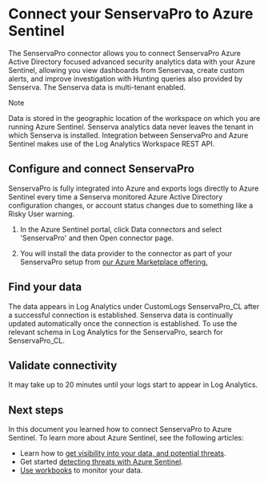 # Connect your SenservaPro to Azure Sentinel 



The SenservaPro connector allows you to connect SenservaPro Azure Active Directory focused advanced security analytics data with your Azure Sentinel, allowing you view dashboards from Senservaa, create custom alerts, and improve investigation with Hunting queries also provided by Senserva. The Senserva data is multi-tenant enabled. 


> [!NOTE]
>Data is stored in the geographic location of the workspace on which you are running Azure Sentinel.
>Senserva analytics data never leaves the tenant in which Senserva is installed.
>Integration between SenservaPro and Azure Sentinel makes use of the Log Analytics Workspace REST API.

## Configure and connect SenservaPro 

SenservaPro is fully integrated into Azure and exports logs directly to Azure Sentinel every time a Senserva monitored Azure Active Directory configuration changes, or account status changes due to something like a Risky User warning.
1. In the Azure Sentinel portal, click Data connectors and select 'SenservaPro' and then Open connector page.

2. You will install the data provider to the connector as part of your SenservaPro setup from [our Azure Marketplace offering.](https://azuremarketplace.microsoft.com/en-us/marketplace/apps/senservallc.senserva)


## Find your data

The data appears in Log Analytics under CustomLogs SenservaPro_CL after a successful connection is established. Senserva data  is continually updated automatically once the connection is established. To use the relevant schema in Log Analytics for the SenservaPro, search for SenservaPro_CL.

## Validate connectivity
It may take up to 20 minutes until your logs start to appear in Log Analytics. 


## Next steps
In this document you learned how to connect SenservaPro to Azure Sentinel. To learn more about Azure Sentinel, see the following articles:
- Learn how to [get visibility into your data, and potential threats](quickstart-get-visibility.md).
- Get started [detecting threats with Azure Sentinel](tutorial-detect-threats-built-in.md).
- [Use workbooks](tutorial-monitor-your-data.md) to monitor your data.

